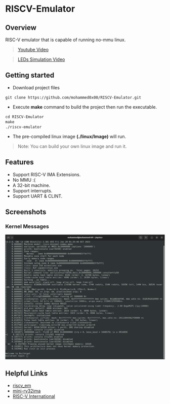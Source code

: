 # RISCV-Emulator

## Overview
RISC-V emulator that is capable of running no-mmu linux.

> [Youtube Video]

> [LEDs Simulation Video]

## Getting started
- Download project files
```console
git clone https://github.com/mohammed0x00/RISCV-Emulator.git
```
- Execute **make** command to build the project then run the executable.
```console
cd RISCV-Emulator
make
./riscv-emulator
```
- The pre-compiled linux image **(./linux/Image)** will run.

> Note: You can build your own linux image and run it.

## Features
- Support RISC-V IMA Extensions.
- No MMU :(
- A 32-bit machine.
- Support interrupts.
- Support UART & CLINT.


## Screenshots

### Kernel Messages
![kmsg](images/kmsg.png)

## Helpful Links
- [riscv_em]
- [mini-rv32ima]
- [RISC-V International]


[mini-rv32ima]: <https://github.com/cnlohr/mini-rv32ima>
[riscv_em]: <https://github.com/franzflasch/riscv_em>
[RISC-V International]: <https://riscv.org>
[Youtube Video]: <https://youtu.be/urlDbGcUlYs>
[LEDs Simulation Video]: <https://youtu.be/-AoaOPdKg2o>

